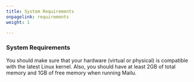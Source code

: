 ```yaml
---
title: System Requirements
onpagelink: requirements
weight: 1

---
```


### **System Requirements**

You should make sure that your hardware (virtual or physical) is compatible with the latest Linux kernel. Also, you should have at least 2GB of total memory and 1GB of free memory when running Mailu.
